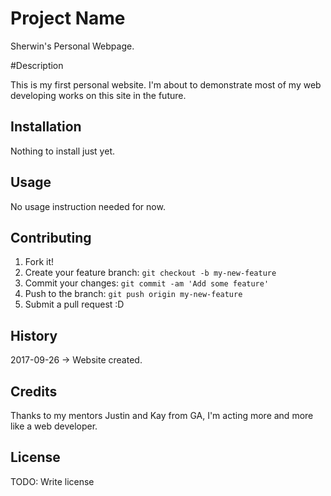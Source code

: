 # Project Name

Sherwin's Personal Webpage.

#Description

This is my first personal website. I'm about to demonstrate most of my web developing works on this site in the future.

## Installation

Nothing to install just yet.

## Usage

No usage instruction needed for now.

## Contributing

1. Fork it!
2. Create your feature branch: `git checkout -b my-new-feature`
3. Commit your changes: `git commit -am 'Add some feature'`
4. Push to the branch: `git push origin my-new-feature`
5. Submit a pull request :D

## History

2017-09-26 -> Website created.

## Credits

Thanks to my mentors Justin and Kay from GA, I'm acting more and more like a web developer.

## License

TODO: Write license